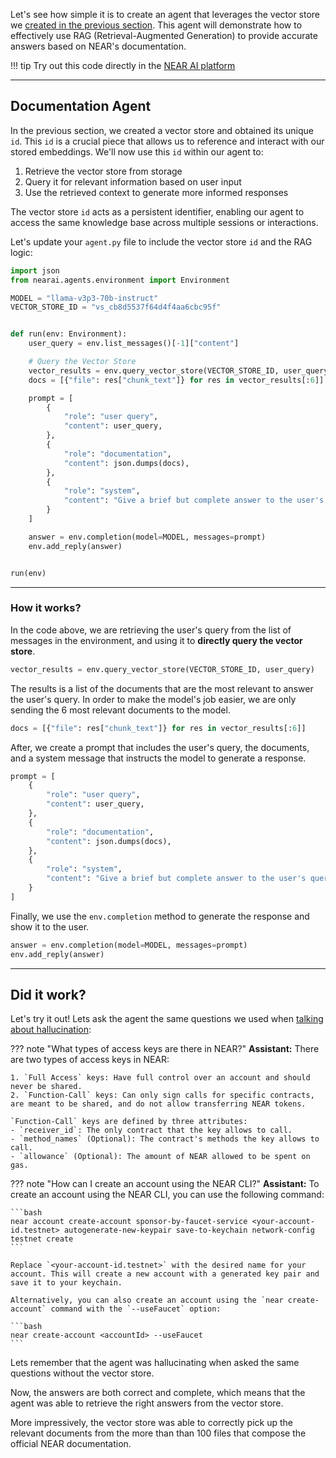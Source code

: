 Let's see how simple it is to create an agent that leverages the vector store we [created in the previous section](./vector_store.md). This agent will demonstrate how to effectively use RAG (Retrieval-Augmented Generation) to provide accurate answers based on NEAR's documentation.

!!! tip
    Try out this code directly in the [NEAR AI platform](https://app.near.ai/agents/gagdiez.near/docs-gpt/latest/run)

---

## Documentation Agent

In the previous section, we created a vector store and obtained its unique `id`. This `id` is a crucial piece that allows us to reference and interact with our stored embeddings. We'll now use this `id` within our agent to:

1. Retrieve the vector store from storage
2. Query it for relevant information based on user input
3. Use the retrieved context to generate more informed responses

The vector store `id` acts as a persistent identifier, enabling our agent to access the same knowledge base across multiple sessions or interactions.

Let's update your `agent.py` file to include the vector store `id` and the RAG logic:

```python
import json
from nearai.agents.environment import Environment

MODEL = "llama-v3p3-70b-instruct"
VECTOR_STORE_ID = "vs_cb8d5537f64d4f4aa6cbc95f"


def run(env: Environment):
    user_query = env.list_messages()[-1]["content"]

    # Query the Vector Store
    vector_results = env.query_vector_store(VECTOR_STORE_ID, user_query)
    docs = [{"file": res["chunk_text"]} for res in vector_results[:6]]

    prompt = [
        {
            "role": "user query",
            "content": user_query,
        },
        {
            "role": "documentation",
            "content": json.dumps(docs),
        },
        {
            "role": "system",
            "content": "Give a brief but complete answer to the user's query, staying as true as possible to the documentation SPECIALLY when dealing with code."
        }
    ]

    answer = env.completion(model=MODEL, messages=prompt)
    env.add_reply(answer)


run(env)
```

<hr class="subsection" />

### How it works?

In the code above, we are retrieving the user's query from the list of messages in the environment, and using it to **directly query the vector store**.

```python
vector_results = env.query_vector_store(VECTOR_STORE_ID, user_query)
```

The results is a list of the documents that are the most relevant to answer the user's query. In order to make the model's job easier, we are only sending the 6 most relevant documents to the model.

```python
docs = [{"file": res["chunk_text"]} for res in vector_results[:6]]
```

After, we create a prompt that includes the user's query, the documents, and a system message that instructs the model to generate a response.

```python
prompt = [
    {
        "role": "user query",
        "content": user_query,
    },
    {
        "role": "documentation",
        "content": json.dumps(docs),
    },
    {
        "role": "system",
        "content": "Give a brief but complete answer to the user's query, staying as true as possible to the documentation SPECIALLY when dealing with code."
    }
]
```

Finally, we use the `env.completion` method to generate the response and show it to the user.

```python
answer = env.completion(model=MODEL, messages=prompt)
env.add_reply(answer)
```

---

## Did it work?

Let's try it out! Lets ask the agent the same questions we used when [talking about hallucination](./problem.md):

<div class="grid" markdown>

??? note "What types of access keys are there in NEAR?"
    **Assistant:** There are two types of access keys in NEAR: 

    1. `Full Access` keys: Have full control over an account and should never be shared.
    2. `Function-Call` keys: Can only sign calls for specific contracts, are meant to be shared, and do not allow transferring NEAR tokens. 

    `Function-Call` keys are defined by three attributes: 
    - `receiver_id`: The only contract that the key allows to call.
    - `method_names` (Optional): The contract's methods the key allows to call.
    - `allowance` (Optional): The amount of NEAR allowed to be spent on gas.

??? note "How can I create an account using the NEAR CLI?"
    **Assistant:** To create an account using the NEAR CLI, you can use the following command:

    ```bash
    near account create-account sponsor-by-faucet-service <your-account-id.testnet> autogenerate-new-keypair save-to-keychain network-config testnet create
    ```

    Replace `<your-account-id.testnet>` with the desired name for your account. This will create a new account with a generated key pair and save it to your keychain. 

    Alternatively, you can also create an account using the `near create-account` command with the `--useFaucet` option:

    ```bash
    near create-account <accountId> --useFaucet
    ```
</div>

Lets remember that the agent was hallucinating when asked the same questions without the vector store.

Now, the answers are both correct and complete, which means that the agent was able to retrieve the right answers from the vector store.

More impressively, the vector store was able to correctly pick up the relevant documents from the more than than 100 files that compose the official NEAR documentation.
